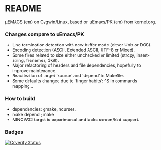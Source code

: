 # README #

µEMACS (em) on Cygwin/Linux, based on uEmacs/PK (em) from kernel.org.

### Changes compare to uEmacs/PK ###
* Line termination detection with new buffer mode (either Unix or DOS).
* Encoding detection (ASCII, Extended ASCII, UTF-8 or Mixed).
* Some fixes related to size either unchecked or limited (strcpy, insert-string, filenames, $kill).
* Major refactoring of headers and file dependencies, hopefully to improve maintenance.
* Reactivation of target 'source' and 'depend' in Makefile.
* Some defaults changed due to 'finger habits': ^S in commands mapping...

### How to build ###
* dependencies: gmake, ncurses.
* make depend ; make
* MINGW32 target is experimental and lacks screen/kbd support.

### Badges ###
[![Coverity Status](https://scan.coverity.com/projects/4449/badge.svg)](https://scan.coverity.com/projects/4449)
